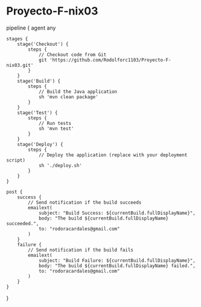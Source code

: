 # Proyecto-F-nix03
pipeline {
    agent any

    stages {
        stage('Checkout') {
            steps {
                // Checkout code from Git
                git 'https://github.com/Rodolforc1103/Proyecto-F-nix03.git'
            }
        }
        stage('Build') {
            steps {
                // Build the Java application
                sh 'mvn clean package'
            }
        }
        stage('Test') {
            steps {
                // Run tests
                sh 'mvn test'
            }
        }
        stage('Deploy') {
            steps {
                // Deploy the application (replace with your deployment script)
                sh './deploy.sh'
            }
        }
    }

    post {
        success {
            // Send notification if the build succeeds
            emailext(
                subject: "Build Success: ${currentBuild.fullDisplayName}",
                body: "The build ${currentBuild.fullDisplayName} succeeded.",
                to: "rodoracardales@gmail.com"
            )
        }
        failure {
            // Send notification if the build fails
            emailext(
                subject: "Build Failure: ${currentBuild.fullDisplayName}",
                body: "The build ${currentBuild.fullDisplayName} failed.",
                to: "rodoracardales@gmail.com"
            )
        }
    }
}
